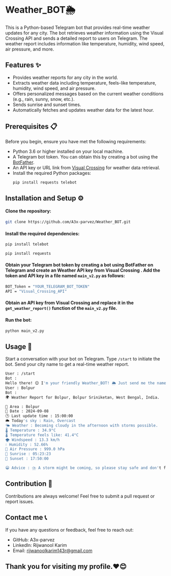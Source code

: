# Weather_BOT🌦️

This is a Python-based Telegram bot that provides real-time weather updates for any city. The bot retrieves weather information using the Visual Crossing API and sends a detailed report to users on Telegram. The weather report includes information like temperature, humidity, wind speed, air pressure, and more.

## Features ✨
- Provides weather reports for any city in the world.
- Extracts weather data including temperature, feels-like temperature, humidity, wind speed, and air pressure.
- Offers personalized messages based on the current weather conditions (e.g., rain, sunny, snow, etc.).
- Sends sunrise and sunset times.
- Automatically fetches and updates weather data for the latest hour.

## Prerequisites 📋

Before you begin, ensure you have met the following requirements:

- Python 3.6 or higher installed on your local machine.
- A Telegram bot token. You can obtain this by creating a bot using the [BotFather](https://core.telegram.org/bots#botfather).
- An API key or URL link from [Visual Crossing](https://www.visualcrossing.com/) for weather data retrieval.
- Install the required Python packages:
  ```bash
  pip install requests telebot
  ```
## Installation and Setup ⚙️

#### Clone the repository:

```bash
git clone https://github.com/A3x-parvez/Weather_BOT.git
```
#### Install the required dependencies:
```bash
pip install telebot
```
```bash
pip install requests
```
#### Obtain your Telegram bot token by creating a bot using BotFather on Telegram and create an Weather API key from Visual Crossing . Add the token and API key in a file named `main_v2.py` as follows:
```bash
BOT_Token = "YOUR_TELEGRAM_BOT_TOKEN"
API = "Visual_Crossing_API"
```
#### Obtain an API key from Visual Crossing and replace it in the `get_weather_report()` function of the `main_v2.py` file.

#### Run the bot:
```bash
python main_v2.py
```
## Usage 🚀
Start a conversation with your bot on Telegram.
Type `/start` to initiate the bot.
Send your city name to get a real-time weather report.
```bash
User : /start
Bot :
Hello there! 😊 I'm your friendly Weather_BOT! 🌦️ Just send me the name of your city, and I'll happily share the latest weather update with you! 🌤️✨
User : Bolpur 
Bot :
🌍 Weather Report for Bolpur, Bolpur Sriniketan, West Bengal, India.

🌆 Area : Bolpur
📅 Date : 2024-09-08
🕒 Last update time : 15:00:00
🌥️ Today's sky : Rain, Overcast
🌤️ Weather : Becoming cloudy in the afternoon with storms possible.
🌡️ Temperature : 34.9°C
🌡️ Temperature feels like: 41.4°C
🌪️ Windspeed : 13.3 km/h
💧 Humidity : 52.66%
🛬 Air Pressure : 999.0 hPa
🌄 Sunrise : 05:23:23
🌆 Sunset : 17:50:00

😀 Advice : ⛈️ A storm might be coming, so please stay safe and don't forget your umbrella! 🌂
```

## Contribution 🤝

Contributions are always welcome! Feel free to submit a pull request or report issues.

## Contact me 📞
If you have any questions or feedback, feel free to reach out:

 - GitHub: A3x-parvez 
 - LinkedIn: Rijwanool Karim 
 - Email: rijwanoolkarim143r@gmail.com

## Thank you for visiting my profile.❤️😊 
